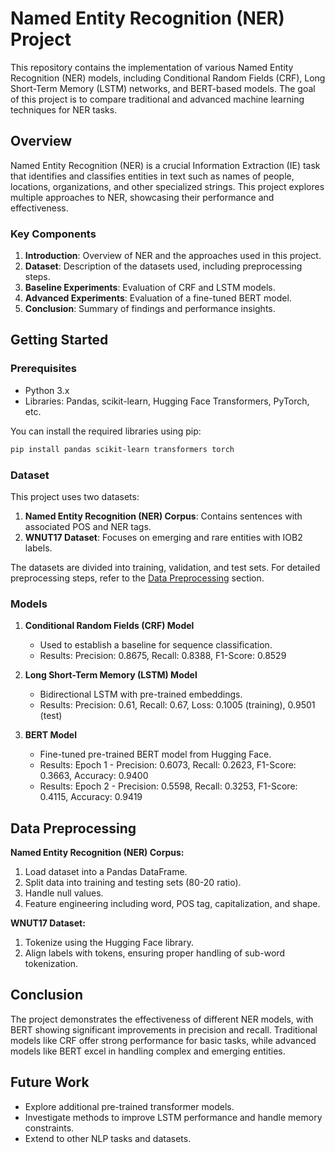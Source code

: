 # Named Entity Recognition (NER) Project

This repository contains the implementation of various Named Entity Recognition (NER) models, including Conditional Random Fields (CRF), Long Short-Term Memory (LSTM) networks, and BERT-based models. The goal of this project is to compare traditional and advanced machine learning techniques for NER tasks.

## Overview

Named Entity Recognition (NER) is a crucial Information Extraction (IE) task that identifies and classifies entities in text such as names of people, locations, organizations, and other specialized strings. This project explores multiple approaches to NER, showcasing their performance and effectiveness.

### Key Components

1. **Introduction**: Overview of NER and the approaches used in this project.
2. **Dataset**: Description of the datasets used, including preprocessing steps.
3. **Baseline Experiments**: Evaluation of CRF and LSTM models.
4. **Advanced Experiments**: Evaluation of a fine-tuned BERT model.
5. **Conclusion**: Summary of findings and performance insights.

## Getting Started

### Prerequisites

- Python 3.x
- Libraries: Pandas, scikit-learn, Hugging Face Transformers, PyTorch, etc.

You can install the required libraries using pip:

```bash
pip install pandas scikit-learn transformers torch
```

### Dataset

This project uses two datasets:

1. **Named Entity Recognition (NER) Corpus**: Contains sentences with associated POS and NER tags.
2. **WNUT17 Dataset**: Focuses on emerging and rare entities with IOB2 labels.

The datasets are divided into training, validation, and test sets. For detailed preprocessing steps, refer to the [Data Preprocessing](#data-preprocessing) section.

### Models

1. **Conditional Random Fields (CRF) Model**
   - Used to establish a baseline for sequence classification.
   - Results: Precision: 0.8675, Recall: 0.8388, F1-Score: 0.8529

2. **Long Short-Term Memory (LSTM) Model**
   - Bidirectional LSTM with pre-trained embeddings.
   - Results: Precision: 0.61, Recall: 0.67, Loss: 0.1005 (training), 0.9501 (test)

3. **BERT Model**
   - Fine-tuned pre-trained BERT model from Hugging Face.
   - Results: Epoch 1 - Precision: 0.6073, Recall: 0.2623, F1-Score: 0.3663, Accuracy: 0.9400
   - Results: Epoch 2 - Precision: 0.5598, Recall: 0.3253, F1-Score: 0.4115, Accuracy: 0.9419

## Data Preprocessing

**Named Entity Recognition (NER) Corpus:**

1. Load dataset into a Pandas DataFrame.
2. Split data into training and testing sets (80-20 ratio).
3. Handle null values.
4. Feature engineering including word, POS tag, capitalization, and shape.

**WNUT17 Dataset:**

1. Tokenize using the Hugging Face library.
2. Align labels with tokens, ensuring proper handling of sub-word tokenization.

## Conclusion

The project demonstrates the effectiveness of different NER models, with BERT showing significant improvements in precision and recall. Traditional models like CRF offer strong performance for basic tasks, while advanced models like BERT excel in handling complex and emerging entities.

## Future Work

- Explore additional pre-trained transformer models.
- Investigate methods to improve LSTM performance and handle memory constraints.
- Extend to other NLP tasks and datasets.


